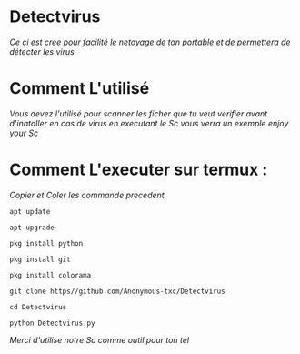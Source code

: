 # Detectvirus
*Ce ci est crée pour facilité le netoyage de ton portable et de permettera de détecter les virus*



# Comment L'utilisé
*Vous devez l'utilisé pour scanner les ficher que tu veut verifier  avant d'inataller en cas de virus en executant le Sc vous verra un exemple*
*_enjoy your Sc_*



# Comment L'executer sur termux :
*Copier et Coler les commande precedent* 
```
apt update 

apt upgrade

pkg install python 

pkg install git

pkg install colorama

git clone https//github.com/Anonymous-txc/Detectvirus

cd Detectvirus

python Detectvirus.py
```

*Merci d'utilise notre Sc comme outil pour ton tel*





